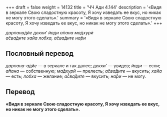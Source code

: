 +++
draft = false
weight = 14132
title = 'ЧЧ Ади 4.144'
description = '«Видя в зеркале Свою сладостную красоту, Я хочу изведать ее вкус, но никак не могу этого сделать».'
summary = '«Видя в зеркале Свою сладостную красоту, Я хочу изведать ее вкус, но никак не могу этого сделать».'
+++

_дарпан̣а̄дйе декхи’ йади а̄пана ма̄дхурӣ  
а̄сва̄дите хайа лобха, а̄сва̄дите на̄ри_

## Пословный перевод

_дарпан̣а_\-_а̄дйе_ — в зеркале и так далее; _декхи’_ — увидев; _йади_ — если; _а̄пана_ — собственную; _ма̄дхурӣ_ — прелесть; _а̄сва̄дите_ — вкусить; _хайа_ — есть; _лобха_ — желание; _а̄сва̄дите_ — вкусить; _на̄ри_ — не могу.

## Перевод

**«Видя в зеркале Свою сладостную красоту, Я хочу изведать ее вкус, но никак не могу этого сделать».**
